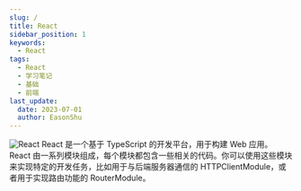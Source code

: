 ```yaml
---
slug: /
title: React
sidebar_position: 1
keywords:
  - React
tags:
  - React
  - 学习笔记
  - 基础
  - 前端
last_update:
  date: 2023-07-01
  author: EasonShu
---
```

![React](https://ts1.cn.mm.bing.net/th/id/R-C.7926965d1a9b2609d3615be20ac6b12f?rik=%2b7bgyWW1fRlwGw&riu=http%3a%2f%2fwww.andrefelizardo.com.br%2fblog%2fwp-content%2fuploads%2f2016%2f10%2freact.js.png&ehk=bJy%2byzfCQ2XlNdNHmGKO%2bu4SEWgCRUBWziI8scdMCVU%3d&risl=&pid=ImgRaw&r=0)
React 是一个基于 TypeScript 的开发平台，用于构建 Web 应用。React 由一系列模块组成，每个模块都包含一些相关的代码。你可以使用这些模块来实现特定的开发任务，比如用于与后端服务器通信的 HTTPClientModule，或者用于实现路由功能的 RouterModule。



